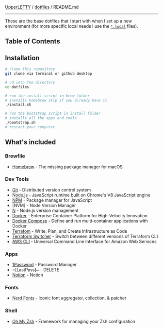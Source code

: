 [UpperLEFTY][repo] / [dotfiles](https://github.com/UpperLEFTY/dotfiles/) / README.md

--------------------------------------------------------------------------------

These are the base dotfiles that I start with when I set up
a new environment (for more specific local needs I use the
[`*.local`](#local-settings) files).

Table of Contents
-----------------

## Installation

```bash
# clone this repository
git clone via terminal or github desktop

# cd into the directory
cd dotfiles

# run the install script in brew folder
# installs homebrew skip if you already have it
./install.sh

# run the bootstrap script in install folder
# installs all the apps and tools
./bootstrap.sh
# restart your computer
```

## What's included

### Brewfile

- [Homebrew](https://brew.sh/) - The missing package manager for macOS

### Dev Tools

- [Git](https://git-scm.com/) - Distributed version control system
- [Node.js](https://nodejs.org/) - JavaScript runtime built on Chrome's V8 JavaScript engine
- [NPM](https://www.npmjs.com/) - Package manager for JavaScript
- [NVM] - Node Version Manager
- [N](https://www.npmjs.com/package/n) - Node.js version management
- [Docker](https://www.docker.com/) - Enterprise Container Platform for High-Velocity Innovation
- [Docker Compose](https://docs.docker.com/compose/) - Define and run multi-container applications with Docker
- [Terrafom](https://www.terraform.io/) - Write, Plan, and Create Infrastructure as Code
- [Terraform Switcher](https://tfswitch.warrensbox.com/) - Switch between different versions of Terraform CLI
- [AWS CLI](https://aws.amazon.com/cli/) - Universal Command Line Interface for Amazon Web Services

### Apps

- [1Password](https://1password.com/) - Password Manager
- ~[LastPass]~ - DELETE
- [Notion](https://www.notion.so/product?fredir=1) - Notion 

### Fonts

- [Nerd Fonts](https://www.nerdfonts.com/) - Iconic font aggregator, collection, & patcher

### Shell

- [Oh My Zsh](https://ohmyz.sh/) - Framework for managing your Zsh configuration

<!-- Link labels: -->

[ci badge macos]: https://github.com/UpperLEFTY/dotfiles/workflows/macOS/badge.svg
[ci badge ubuntu]: https://github.com/UpperLEFTY/dotfiles/workflows/Ubuntu/badge.svg
[ci link macos]: https://github.com/UpperLEFTY/dotfiles/actions?query=workflow%3AmacOS
[ci link ubuntu]: https://github.com/UpperLEFTY/dotfiles/actions?query=workflow%3AUbuntu
[fork]: https://help.github.com/en/github/getting-started-with-github/fork-a-repo
[Git]: src/git
[install macos]: src/os/installs/macos
[install ubuntu]: src/os/installs/ubuntu
[preferences macos]: src/os/preferences/macos
[preferences ubuntu]: src/os/preferences/ubuntu
[repo]: https://github.com/UpperLEFTY
[setup script]: https://github.com/UpperLEFTY/dotfiles/blob/main/src/os/setup.sh#L3
[setup]: src/os/setup.sh
[shell]: src/shell
[symlink]: src/os/create_symbolic_links.sh
[tmux]: src/tmux
[vscode plugins]: src/os/installs/macos/vscode.sh
